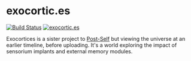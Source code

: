 # exocortic.es

[![Build Status](https://travis-ci.org/post-self/exocortic.es.svg?branch=master)](https://travis-ci.org/post-self/exocortic.es)
[![exocortic.es](https://img.shields.io/website-up-down-green-red/http/exocortic.es.svg)](http://exocortic.es)

Exocortices is a sister project to [Post-Self](http://post-self.io) but viewing the universe at an earlier timeline, before uploading. It's a world exploring the impact of sensorium implants and external memory modules.

